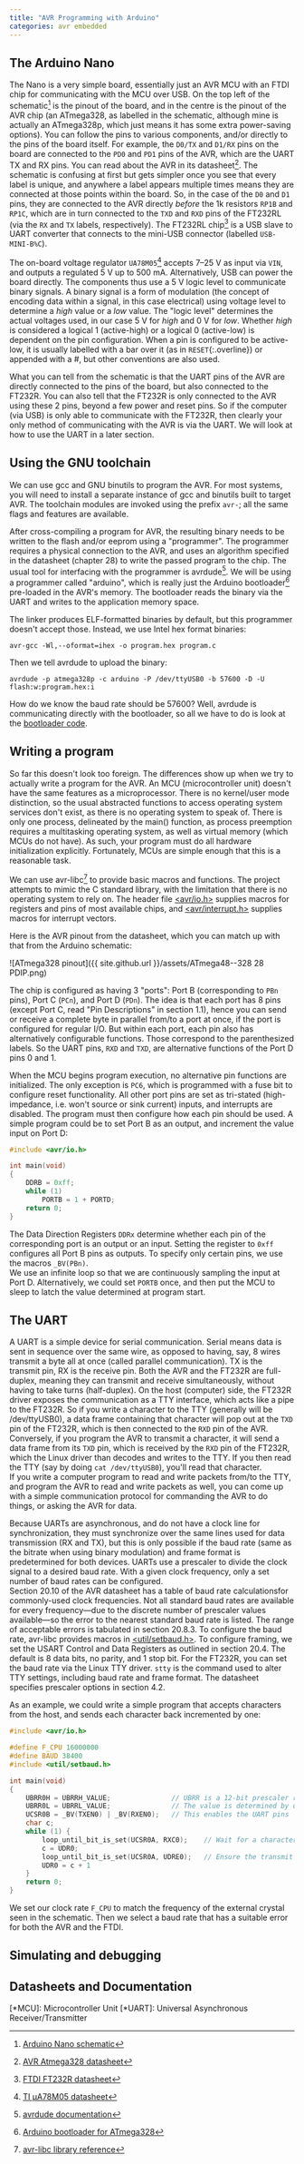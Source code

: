 ```yaml
---
title: "AVR Programming with Arduino"
categories: avr embedded
---
```


## The Arduino Nano

The Nano is a very simple board, essentially just an AVR MCU with an FTDI chip for communicating with the MCU over USB.  On the top left of the schematic[^1] is the pinout of the board, and in the centre is the pinout of the AVR chip (an ATmega328, as labelled in the schematic, although mine is actually an ATmega328p, which just means it has some extra power-saving options).  You can follow the pins to various components, and/or directly to the pins of the board itself.  For example, the `D0/TX` and `D1/RX` pins on the board are connected to the `PD0` and `PD1` pins of the AVR, which are the UART TX and RX pins.  You can read about the AVR in its datasheet[^2].  The schematic is confusing at first but gets simpler once you see that every label is unique, and anywhere a label appears multiple times means they are connected at those points within the board.  So, in the case of the `D0` and `D1` pins, they are connected to the AVR directly *before* the 1k resistors `RP1B` and `RP1C`, which are in turn connected to the `TXD` and `RXD` pins of the FT232RL (via the `RX` and `TX` labels, respectively).  The FT232RL chip[^3] is a USB slave to UART converter that connects to the mini-USB connector (labelled `USB-MINI-B%C`).

The on-board voltage regulator `UA78M05`[^4] accepts 7–25 V as input via `VIN`, and outputs a regulated 5 V up to 500 mA.  Alternatively, USB can power the board directly.  The components thus use a 5 V logic level to communicate binary signals.  A binary signal is a form of modulation (the concept of encoding data within a signal, in this case electrical) using voltage level to determine a *high* value or a *low* value.  The "logic level" determines the actual voltages used, in our case 5 V for *high* and 0 V for *low*.  Whether *high* is considered a logical 1 (active-high) or a logical 0 (active-low) is dependent on the pin configuration.  When a pin is configured to be active-low, it is usually labelled with a bar over it (as in `RESET`{:.overline}) or appended with a #, but other conventions are also used.

What you can tell from the schematic is that the UART pins of the AVR are directly connected to the pins of the board, but also connected to the FT232R.  You can also tell that the FT232R is only connected to the AVR using these 2 pins, beyond a few power and reset pins.  So if the computer (via USB) is only able to communicate with the FT232R, then clearly your only method of communicating with the AVR is via the UART.  We will look at how to use the UART in a later section.

## Using the GNU toolchain

We can use gcc and GNU binutils to program the AVR.  For most systems, you will need to install a separate instance of gcc and binutils built to target AVR.  The toolchain modules are invoked using the prefix `avr-`; all the same flags and features are available.

After cross-compiling a program for AVR, the resulting binary needs to be written to the flash and/or eeprom using a "programmer".  The programmer requires a physical connection to the AVR, and uses an algorithm specified in the datasheet (chapter 28) to write the passed program to the chip.  The usual tool for interfacing with the programmer is avrdude[^5].  We will be using a programmer called "arduino", which is really just the Arduino bootloader[^6] pre-loaded in the AVR's memory.  The bootloader reads the binary via the UART and writes to the application memory space.

The linker produces ELF-formatted binaries by default, but this programmer doesn't accept those.  Instead, we use Intel hex format binaries:

~~~shell
avr-gcc -Wl,--oformat=ihex -o program.hex program.c
~~~

Then we tell avrdude to upload the binary:

~~~shell
avrdude -p atmega328p -c arduino -P /dev/ttyUSB0 -b 57600 -D -U flash:w:program.hex:i
~~~

How do we know the baud rate should be 57600?  Well, avrdude is communicating directly with the bootloader, so all we have to do is look at the [bootloader code](https://github.com/arduino/Arduino/blob/1.6.8/hardware/arduino/avr/bootloaders/atmega/Makefile#L155).

## Writing a program

So far this doesn't look too foreign.  The differences show up when we try to actually write a program for the AVR.  An MCU (microcontroller unit) doesn't have the same features as a microprocessor.  There is no kernel/user mode distinction, so the usual abstracted functions to access operating system services don't exist, as there is no operating system to speak of.  There is only one process, delineated by the main() function, as process preemption requires a multitasking operating system, as well as virtual memory (which MCUs do not have).  As such, your program must do all hardware initialization explicitly.  Fortunately, MCUs are simple enough that this is a reasonable task.

We can use avr-libc[^7] to provide basic macros and functions.  The project attempts to mimic the C standard library, with the limitation that there is no operating system to rely on.  The header file [\<avr/io.h\>](http://www.nongnu.org/avr-libc/user-manual/group__avr__io.html) supplies macros for registers and pins of most available chips, and [\<avr/interrupt.h\>](http://www.nongnu.org/avr-libc/user-manual/group__avr__interrupts.html) supplies macros for interrupt vectors.

Here is the AVR pinout from the datasheet, which you can match up with that from the Arduino schematic:

![ATmega328 pinout]({{ site.github.url }}/assets/ATmega48--328 28 PDIP.png)

The chip is configured as having 3 "ports": Port B (corresponding to `PBn` pins), Port C (`PCn`), and Port D (`PDn`).  The idea is that each port has 8 pins (except Port C, read "Pin Descriptions" in section 1.1), hence you can send or receive a complete byte in parallel from/to a port at once, if the port is configured for regular I/O.  But within each port, each pin also has alternatively configurable functions.  Those correspond to the parenthesized labels.  So the UART pins, `RXD` and `TXD`, are alternative functions of the Port D pins 0 and 1.

When the MCU begins program execution, no alternative pin functions are initialized.  The only exception is `PC6`, which is programmed with a fuse bit to configure reset functionality.  All other port pins are set as tri-stated (high-impedance, i.e. won't source or sink current) inputs, and interrupts are disabled.  The program must then configure how each pin should be used.  A simple program could be to set Port B as an output, and increment the value input on Port D:

~~~c
#include <avr/io.h>

int main(void)
{
    DDRB = 0xff;
    while (1)
        PORTB = 1 + PORTD;
    return 0;
}
~~~

The Data Direction Registers `DDRx` determine whether each pin of the corresponding port is an output or an input.  Setting the register to `0xff` configures all Port B pins as outputs.  To specify only certain pins, we use the macros `_BV(PBn)`.  
We use an infinite loop so that we are continuously sampling the input at Port D.  Alternatively, we could set `PORTB` once, and then put the MCU to sleep to latch the value determined at program start.

## The UART

A UART is a simple device for serial communication.  Serial means data is sent in sequence over the same wire, as opposed to having, say, 8 wires transmit a byte all at once (called parallel communication).  TX is the transmit pin, RX is the receive pin.  Both the AVR and the FT232R are full-duplex, meaning they can transmit and receive simultaneously, without having to take turns (half-duplex).  On the host (computer) side, the FT232R driver exposes the communication as a TTY interface, which acts like a pipe to the FT232R.  So if you write a character to the TTY (generally will be /dev/ttyUSB0), a data frame containing that character will pop out at the `TXD` pin of the FT232R, which is then connected to the `RXD` pin of the AVR.  Conversely, if you program the AVR to transmit a character, it will send a data frame from its `TXD` pin, which is received by the `RXD` pin of the FT232R, which the Linux driver than decodes and writes to the TTY.  If you then read the TTY (say by doing `cat /dev/ttyUSB0`), you'll read that character.  
If you write a computer program to read and write packets from/to the TTY, and program the AVR to read and write packets as well, you can come up with a simple communication protocol for commanding the AVR to do things, or asking the AVR for data.

Because UARTs are asynchronous, and do not have a clock line for synchronization, they must synchronize over the same lines used for data transmission (RX and TX), but this is only possible if the baud rate (same as the bitrate when using binary modulation) and frame format is predetermined for both devices.  UARTs use a prescaler to divide the clock signal to a desired baud rate.  With a given clock frequency, only a set number of baud rates can be configured.  
Section 20.10 of the AVR datasheet has a table of baud rate calculationsfor commonly-used clock frequencies.  Not all standard baud rates are available for every frequency—due to the discrete number of prescaler values available—so the error to the nearest standard baud rate is listed.  The range of acceptable errors is tabulated in section 20.8.3.  To configure the baud rate, avr-libc provides macros in [\<util/setbaud.h\>](http://www.nongnu.org/avr-libc/user-manual/group__util__setbaud.html).  To configure framing, we set the USART Control and Data Registers as outlined in section 20.4.  The default is 8 data bits, no  parity, and 1 stop bit.
For the FT232R, you can set the baud rate via the Linux TTY driver.  `stty` is the command used to alter TTY settings, including baud rate and frame format.  The datasheet specifies prescaler options in section 4.2.

As an example, we could write a simple program that accepts characters from the host, and sends each character back incremented by one:

~~~c
#include <avr/io.h>

#define F_CPU 16000000
#define BAUD 38400
#include <util/setbaud.h>

int main(void)
{
    UBRR0H = UBRRH_VALUE;               // UBRR is a 12-bit prescaler register
    UBRR0L = UBRRL_VALUE;               // The value is determined by util/setbaud.h
    UCSR0B = _BV(TXEN0) | _BV(RXEN0);   // This enables the UART pins
    char c;
    while (1) {
        loop_until_bit_is_set(UCSR0A, RXC0);    // Wait for a character
        c = UDR0;
        loop_until_bit_is_set(UCSR0A, UDRE0);   // Ensure the transmit buffer is empty
        UDR0 = c + 1
    }
    return 0;
}
~~~

We set our clock rate `F_CPU` to match the frequency of the external crystal seen in the schematic.  Then we select a baud rate that has a suitable error for both the AVR and the FTDI.

## Simulating and debugging

## Datasheets and Documentation

[^1]: [Arduino Nano schematic](https://www.arduino.cc/en/uploads/Main/ArduinoNano30Schematic.pdf)
[^2]: [AVR Atmega328 datasheet](http://www.atmel.com/images/atmel-8271-8-bit-avr-microcontroller-atmega48a-48pa-88a-88pa-168a-168pa-328-328p_datasheet_complete.pdf)
[^3]: [FTDI FT232R datasheet](http://www.ftdichip.com/Support/Documents/DataSheets/ICs/DS_FT232R.pdf)
[^4]: [TI µA78M05 datasheet](http://www.ti.com/lit/ds/symlink/ua78m05.pdf)
[^5]: [avrdude documentation](http://www.nongnu.org/avrdude/user-manual/avrdude.html)
[^6]: [Arduino bootloader for ATmega328](https://github.com/arduino/Arduino/blob/master/hardware/arduino/avr/bootloaders/atmega/ATmegaBOOT_168.c)
[^7]: [avr-libc library reference](http://nongnu.org/avr-libc/user-manual/modules.html)

[*MCU]: Microcontroller Unit
[*UART]: Universal Asynchronous Receiver/Transmitter

